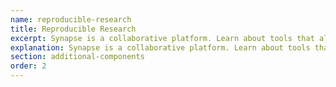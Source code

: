 ```yaml
---
name: reproducible-research
title: Reproducible Research
excerpt: Synapse is a collaborative platform. Learn about tools that allow this, such as Discussion threads and Wikis.
explanation: Synapse is a collaborative platform. Learn about tools that allow this, such as Discussion threads and Wikis.
section: additional-components
order: 2
---
```

